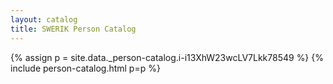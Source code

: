 ```yaml
---
layout: catalog
title: SWERIK Person Catalog
---
```

{% assign p = site.data._person-catalog.i-i13XhW23wcLV7Lkk78549 %}
{% include person-catalog.html p=p %}

